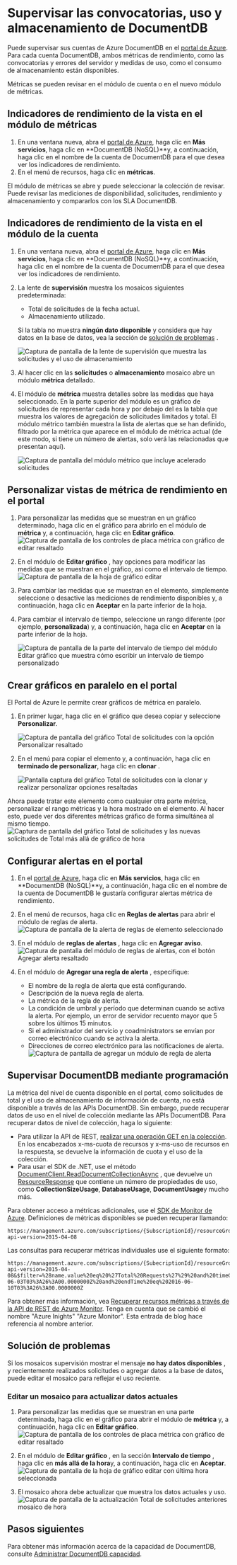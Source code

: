 <properties
    pageTitle="Supervisar el almacenamiento y las solicitudes de DocumentDB | Microsoft Azure"
    description="Obtenga información sobre cómo supervisar su cuenta DocumentDB para métricas de rendimiento, como las convocatorias y errores del servidor y medidas de uso, como el consumo de almacenamiento."
    services="documentdb"
    documentationCenter=""
    authors="mimig1"
    manager="jhubbard"
    editor="cgronlun"/>

<tags
    ms.service="documentdb"
    ms.workload="data-services"
    ms.tgt_pltfrm="na"
    ms.devlang="na"
    ms.topic="article"
    ms.date="10/17/2016"
    ms.author="mimig"/>

# <a name="monitor-documentdb-requests-usage-and-storage"></a>Supervisar las convocatorias, uso y almacenamiento de DocumentDB

Puede supervisar sus cuentas de Azure DocumentDB en el [portal de Azure](https://portal.azure.com/). Para cada cuenta DocumentDB, ambos métricas de rendimiento, como las convocatorias y errores del servidor y medidas de uso, como el consumo de almacenamiento están disponibles.

Métricas se pueden revisar en el módulo de cuenta o en el nuevo módulo de métricas.

## <a name="view-performance-metrics-on-the-metrics-blade"></a>Indicadores de rendimiento de la vista en el módulo de métricas

1. En una ventana nueva, abra el [portal de Azure](https://portal.azure.com/), haga clic en **Más servicios**, haga clic en **DocumentDB (NoSQL)**y, a continuación, haga clic en el nombre de la cuenta de DocumentDB para el que desea ver los indicadores de rendimiento.
2. En el menú de recursos, haga clic en **métricas**.

El módulo de métricas se abre y puede seleccionar la colección de revisar. Puede revisar las mediciones de disponibilidad, solicitudes, rendimiento y almacenamiento y compararlos con los SLA DocumentDB.

## <a name="view-performance-metrics-on-the-account-blade"></a>Indicadores de rendimiento de la vista en el módulo de la cuenta
1.  En una ventana nueva, abra el [portal de Azure](https://portal.azure.com/), haga clic en **Más servicios**, haga clic en **DocumentDB (NoSQL)**y, a continuación, haga clic en el nombre de la cuenta de DocumentDB para el que desea ver los indicadores de rendimiento.

2.  La lente de **supervisión** muestra los mosaicos siguientes predeterminada:
    *   Total de solicitudes de la fecha actual.
    *   Almacenamiento utilizado.

    Si la tabla no muestra **ningún dato disponible** y considera que hay datos en la base de datos, vea la sección de [solución de problemas](#troubleshooting) .

    ![Captura de pantalla de la lente de supervisión que muestra las solicitudes y el uso de almacenamiento](./media/documentdb-monitor-accounts/documentdb-total-requests-and-usage.png)


3.  Al hacer clic en las **solicitudes** o **almacenamiento** mosaico abre un módulo **métrica** detallado.
4.  El módulo de **métrica** muestra detalles sobre las medidas que haya seleccionado.  En la parte superior del módulo es un gráfico de solicitudes de representar cada hora y por debajo del es la tabla que muestra los valores de agregación de solicitudes limitados y total.  El módulo métrico también muestra la lista de alertas que se han definido, filtrado por la métrica que aparece en el módulo de métrica actual (de este modo, si tiene un número de alertas, solo verá las relacionadas que presentan aquí).   

    ![Captura de pantalla del módulo métrico que incluye acelerado solicitudes](./media/documentdb-monitor-accounts/documentdb-metric-blade.png)


## <a name="customize-performance-metric-views-in-the-portal"></a>Personalizar vistas de métrica de rendimiento en el portal

1.  Para personalizar las medidas que se muestran en un gráfico determinado, haga clic en el gráfico para abrirlo en el módulo de **métrica** y, a continuación, haga clic en **Editar gráfico**.  
    ![Captura de pantalla de los controles de placa métrica con gráfico de editar resaltado](./media/documentdb-monitor-accounts/madocdb3.png)

2.  En el módulo de **Editar gráfico** , hay opciones para modificar las medidas que se muestran en el gráfico, así como el intervalo de tiempo.  
    ![Captura de pantalla de la hoja de gráfico editar](./media/documentdb-monitor-accounts/madocdb4.png)

3.  Para cambiar las medidas que se muestran en el elemento, simplemente seleccione o desactive las mediciones de rendimiento disponibles y, a continuación, haga clic en **Aceptar** en la parte inferior de la hoja.  
4.  Para cambiar el intervalo de tiempo, seleccione un rango diferente (por ejemplo, **personalizada**) y, a continuación, haga clic en **Aceptar** en la parte inferior de la hoja.  

    ![Captura de pantalla de la parte del intervalo de tiempo del módulo Editar gráfico que muestra cómo escribir un intervalo de tiempo personalizado](./media/documentdb-monitor-accounts/madocdb5.png)


## <a name="create-side-by-side-charts-in-the-portal"></a>Crear gráficos en paralelo en el portal
El Portal de Azure le permite crear gráficos de métrica en paralelo.  

1.  En primer lugar, haga clic en el gráfico que desea copiar y seleccione **Personalizar**.

    ![Captura de pantalla del gráfico Total de solicitudes con la opción Personalizar resaltado](./media/documentdb-monitor-accounts/madocdb6.png)

2.  En el menú para copiar el elemento y, a continuación, haga clic en **terminado de personalizar**, haga clic en **clonar** .

    ![Pantalla captura del gráfico Total de solicitudes con la clonar y realizar personalizar opciones resaltadas](./media/documentdb-monitor-accounts/madocdb7.png)  


Ahora puede tratar este elemento como cualquier otra parte métrica, personalizar el rango métricas y la hora mostrado en el elemento.  Al hacer esto, puede ver dos diferentes métricas gráfico de forma simultánea al mismo tiempo.  
    ![Captura de pantalla del gráfico Total de solicitudes y las nuevas solicitudes de Total más allá de gráfico de hora](./media/documentdb-monitor-accounts/madocdb8.png)  

## <a name="set-up-alerts-in-the-portal"></a>Configurar alertas en el portal
1.  En el [portal de Azure](https://portal.azure.com/), haga clic en **Más servicios**, haga clic en **DocumentDB (NoSQL)**y, a continuación, haga clic en el nombre de la cuenta de DocumentDB le gustaría configurar alertas métrica de rendimiento.

2.  En el menú de recursos, haga clic en **Reglas de alertas** para abrir el módulo de reglas de alerta.  
    ![Captura de pantalla de la alerta de reglas de elemento seleccionado](./media/documentdb-monitor-accounts/madocdb10.5.png)

3.  En el módulo de **reglas de alertas** , haga clic en **Agregar aviso**.  
    ![Captura de pantalla del módulo de reglas de alertas, con el botón Agregar alerta resaltado](./media/documentdb-monitor-accounts/madocdb11.png)

4.  En el módulo de **Agregar una regla de alerta** , especifique:
    *   El nombre de la regla de alerta que está configurando.
    *   Descripción de la nueva regla de alerta.
    *   La métrica de la regla de alerta.
    *   La condición de umbral y período que determinan cuando se activa la alerta. Por ejemplo, un error de servidor recuento mayor que 5 sobre los últimos 15 minutos.
    *   Si el administrador del servicio y coadministrators se envían por correo electrónico cuando se activa la alerta.
    *   Direcciones de correo electrónico para las notificaciones de alerta.  
    ![Captura de pantalla de agregar un módulo de regla de alerta](./media/documentdb-monitor-accounts/madocdb12.png)

## <a name="monitor-documentdb-programatically"></a>Supervisar DocumentDB mediante programación
La métrica del nivel de cuenta disponible en el portal, como solicitudes de total y el uso de almacenamiento de información de cuenta, no está disponible a través de las APIs DocumentDB. Sin embargo, puede recuperar datos de uso en el nivel de colección mediante las APIs DocumentDB. Para recuperar datos de nivel de colección, haga lo siguiente:

- Para utilizar la API de REST, [realizar una operación GET en la colección](https://msdn.microsoft.com/library/mt489073.aspx). En los encabezados x-ms-cuota de recursos y x-ms-uso de recursos en la respuesta, se devuelve la información de cuota y el uso de la colección.
- Para usar el SDK de .NET, use el método [DocumentClient.ReadDocumentCollectionAsync](https://msdn.microsoft.com/library/microsoft.azure.documents.client.documentclient.readdocumentcollectionasync.aspx) , que devuelve un [ResourceResponse](https://msdn.microsoft.com/library/dn799209.aspx) que contiene un número de propiedades de uso, como **CollectionSizeUsage**, **DatabaseUsage**, **DocumentUsage**y mucho más.

Para obtener acceso a métricas adicionales, use el [SDK de Monitor de Azure](https://www.nuget.org/packages/Microsoft.Azure.Insights). Definiciones de métricas disponibles se pueden recuperar llamando:

    https://management.azure.com/subscriptions/{SubscriptionId}/resourceGroups/{ResourceGroup}/providers/Microsoft.DocumentDb/databaseAccounts/{DocumentDBAccountName}/metricDefinitions?api-version=2015-04-08

Las consultas para recuperar métricas individuales use el siguiente formato:

    https://management.azure.com/subscriptions/{SubecriptionId}/resourceGroups/{ResourceGroup}/providers/Microsoft.DocumentDb/databaseAccounts/{DocumentDBAccountName}/metrics?api-version=2015-04-08&$filter=%28name.value%20eq%20%27Total%20Requests%27%29%20and%20timeGrain%20eq%20duration%27PT5M%27%20and%20startTime%20eq%202016-06-03T03%3A26%3A00.0000000Z%20and%20endTime%20eq%202016-06-10T03%3A26%3A00.0000000Z

Para obtener más información, vea [Recuperar recursos métricas a través de la API de REST de Azure Monitor](https://blogs.msdn.microsoft.com/cloud_solution_architect/2016/02/23/retrieving-resource-metrics-via-the-azure-insights-api/). Tenga en cuenta que se cambió el nombre "Azure Inights" "Azure Monitor".  Esta entrada de blog hace referencia al nombre anterior.

## <a name="troubleshooting"></a>Solución de problemas
Si los mosaicos supervisión mostrar el mensaje **no hay datos disponibles** , y recientemente realizados solicitudes o agregar datos a la base de datos, puede editar el mosaico para reflejar el uso reciente.

### <a name="edit-a-tile-to-refresh-current-data"></a>Editar un mosaico para actualizar datos actuales
1.  Para personalizar las medidas que se muestran en una parte determinada, haga clic en el gráfico para abrir el módulo de **métrica** y, a continuación, haga clic en **Editar gráfico**.  
    ![Captura de pantalla de los controles de placa métrica con gráfico de editar resaltado](./media/documentdb-monitor-accounts/madocdb3.png)

2.  En el módulo de **Editar gráfico** , en la sección **Intervalo de tiempo** , haga clic en **más allá de la hora**y, a continuación, haga clic en **Aceptar**.  
    ![Captura de pantalla de la hoja de gráfico editar con última hora seleccionada](./media/documentdb-monitor-accounts/documentdb-no-available-data-past-hour.png)


3.  El mosaico ahora debe actualizar que muestra los datos actuales y uso.  
    ![Captura de pantalla de la actualización Total de solicitudes anteriores mosaico de hora](./media/documentdb-monitor-accounts/documentdb-no-available-data-fixed.png)

## <a name="next-steps"></a>Pasos siguientes
Para obtener más información acerca de la capacidad de DocumentDB, consulte [Administrar DocumentDB capacidad](documentdb-manage.md).
